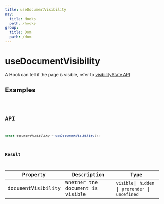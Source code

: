 ```yaml
---
title: useDocumentVisibility
nav:
  title: Hooks
  path: /hooks
group:
  title: Dom
  path: /dom
---
```


# useDocumentVisibility

<Tag lang="en-US" tags="ssr"></Tag>

A Hook can tell if the page is visible, refer to [visibilityState API](https://developer.mozilla.org/docs/Web/API/Document/visibilityState)

## Examples

<code src="./demo/demo1.tsx" />

## API

```typescript
const documentVisibility = useDocumentVisibility();
```

### Result
| Property    | Description                      | Type                   |
|---------|----------------------------------------------|------------------------|
| documentVisibility | Whether the document is visible | `visible`\| `hidden` \| `prerender`  \| `undefined` |
